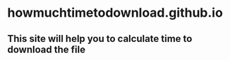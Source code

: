 # howmuchtimetodownload.github.io

## This site will help you to calculate time to download the file
